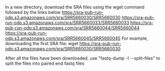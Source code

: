 In a new directory, download the SRA files using the wget command followed by the links below
https://sra-pub-run-odp.s3.amazonaws.com/sra/SRR5660030/SRR5660030
https://sra-pub-run-odp.s3.amazonaws.com/sra/SRR5660033/SRR5660033
https://sra-pub-run-odp.s3.amazonaws.com/sra/SRR5660044/SRR5660044
https://sra-pub-run-odp.s3.amazonaws.com/sra/SRR5660045/SRR5660045
For example, downloading the first SRA file: wget https://sra-pub-run-odp.s3.amazonaws.com/sra/SRR5660030/SRR5660030

After all the files have been downloaded, use "fastq-dump -I --split-files" to split the files into paired end fastq files
